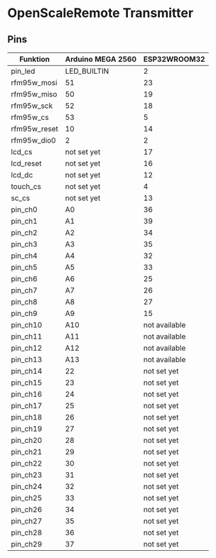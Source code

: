 # OpenScaleRemote Transmitter

## Pins
Funktion | Arduino MEGA 2560 | ESP32WROOM32
-------- | -------- | --------
pin_led | LED_BUILTIN | 2
rfm95w_mosi | 51 | 23
rfm95w_miso | 50 | 19
rfm95w_sck | 52 | 18
rfm95w_cs | 53 | 5
rfm95w_reset | 10 | 14
rfm95w_dio0 | 2 | 2
lcd_cs | not set yet | 17
lcd_reset | not set yet | 16
lcd_dc | not set yet | 12
touch_cs | not set yet | 4
sc_cs | not set yet | 13
pin_ch0 | A0 | 36
pin_ch1 | A1 | 39
pin_ch2 | A2 | 34
pin_ch3 | A3 | 35
pin_ch4 | A4 | 32
pin_ch5 | A5 | 33
pin_ch6 | A6 | 25
pin_ch7 | A7 | 26
pin_ch8 | A8 | 27
pin_ch9 | A9 | 15
pin_ch10 | A10 | not available
pin_ch11 | A11 | not available
pin_ch12 | A12 | not available
pin_ch13 | A13 | not available
pin_ch14 | 22 | not set yet
pin_ch15 | 23 | not set yet
pin_ch16 | 24 | not set yet
pin_ch17 | 25 | not set yet
pin_ch18 | 26 | not set yet
pin_ch19 | 27 | not set yet
pin_ch20 | 28 | not set yet
pin_ch21 | 29 | not set yet
pin_ch22 | 30 | not set yet
pin_ch23 | 31 | not set yet
pin_ch24 | 32 | not set yet
pin_ch25 | 33 | not set yet
pin_ch26 | 34 | not set yet
pin_ch27 | 35 | not set yet
pin_ch28 | 36 | not set yet
pin_ch29 | 37 | not set yet
